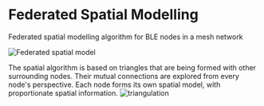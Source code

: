 # Federated Spatial Modelling
Federated spatial modelling algorithm for BLE nodes in a mesh network

![Federated spatial model](https://github.com/Chielvdiepen/FederatedSpatialModelling/assets/32455651/8da12d3a-49e6-48de-8a5d-f88b33b72870)

The spatial algorithm is based on triangles that are being formed with other surrounding nodes. Their mutual connections are explored from every node's perspective. Each node forms its own spatial model, with proportionate spatial information.
![triangulation](https://github.com/Chielvdiepen/FederatedSpatialModelling/assets/32455651/00c80564-ce80-4b7b-99f0-25a3d498c05c)
